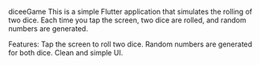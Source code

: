 diceeGame
This is a simple Flutter application that simulates the rolling of two dice. Each time you tap the screen, two dice are rolled, and random numbers are generated.

Features:
Tap the screen to roll two dice.
Random numbers are generated for both dice.
Clean and simple UI.
